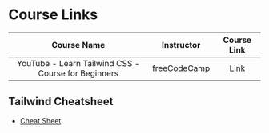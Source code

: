 # Course Links

|                          Course Name                           |    Instructor     |                                          Course Link                                          |
| :------------------------------------------------------------: | :---------------: | :-------------------------------------------------------------------------------------------: |
|      YouTube - Learn Tailwind CSS - Course for Beginners       |   freeCodeCamp    |                      [Link](https://www.youtube.com/watch?v=ft30zcMlFao)                      |

## Tailwind Cheatsheet

- [Cheat Sheet](https://tailwindcomponents.com/cheatsheet/)